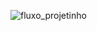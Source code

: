 ![fluxo_projetinho](https://github.com/user-attachments/assets/de2fb195-10d7-4aa1-ba13-4f27a2987569)
